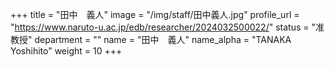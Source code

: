 +++
title = "田中　義人"
image = "/img/staff/田中義人.jpg"
profile_url = "https://www.naruto-u.ac.jp/edb/researcher/2024032500022/"
status = "准教授"
department = ""
name = "田中　義人"
name_alpha = "TANAKA Yoshihito"
weight = 10
+++